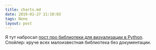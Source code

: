 ```yaml
---
title: charts.md
date: 2019-01-27 11:10:03
tags: None
layout: post
---
```


Я тут набросал [пост про библиотеки для визуализации в Python](https://github.com/orsinium/notes/blob/master/notes-ru/charts.md). Спойлер: круче всех малоизвестная библиотека без документации.

